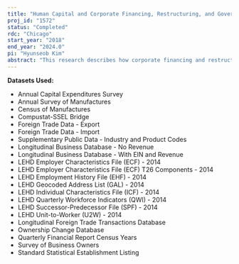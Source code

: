 ```yaml
---
title: "Human Capital and Corporate Financing, Restructuring, and Governance"
proj_id: "1572"
status: "Completed"
rdc: "Chicago"
start_year: "2018"
end_year: "2024.0"
pi: "Hyunseob Kim"
abstract: "This research describes how corporate financing and restructuring activities impact firms, workers, and human capital. We use the Longitudinal Business Database, Census of Manufactures, and other economic datasets linked to the Longitudinal Employer-Household Dynamics to conduct several empirical analyses. First, we estimate the decline in wages and the employee human capital loss resulting from corporate bankruptcy. Next, we estimate the effects of corporate restructuring activities on establishment- or worker-level outcomes such as productivity, employment, and wages. Examples of restructuring activities include investment by venture capital firms or private equity firms and changes in industry concentration. We also analyze the effects of corporate governance/ownership structure on firm or worker outcomes such as Tobin’s Q, capital structure, wages, and labor productivity. Further, we estimate the effects of changes in an establishment’s location. Using the Longitudinal Firm Trade Transactions Database to identify firms and establishments in the U.S. importing or exporting goods from foreign subsidiaries, we estimate the effects of off- and reshoring of plants on plant- and worker-level outcomes, such as productivity and wages. In addition, we use the Annual Capital Expenditures Survey to estimate the effect of changes in firm or establishment location on capital expenditures. Finally, we estimate the role of unions in shaping the sensitivity of wages to productivity and analyze how changes in industry market concentration affect the worker-level outcomes such as wages. "
---
```


**Datasets Used:**

  - Annual Capital Expenditures Survey 
  - Annual Survey of Manufactures 
  - Census of Manufactures 
  - Compustat-SSEL Bridge 
  - Foreign Trade Data - Export 
  - Foreign Trade Data - Import 
  - Supplementary Public Data - Industry and Product Codes 
  - Longitudinal Business Database - No Revenue 
  - Longitudinal Business Database - With EIN and Revenue 
  - LEHD Employer Characteristics File (ECF) - 2014 
  - LEHD Employer Characteristics File (ECF) T26 Components - 2014 
  - LEHD Employment History File (EHF) - 2014 
  - LEHD Geocoded Address List (GAL) - 2014 
  - LEHD Individual Characteristics File (ICF) - 2014 
  - LEHD Quarterly Workforce Indicators (QWI) - 2014 
  - LEHD Successor-Predecessor File (SPF) - 2014 
  - LEHD Unit-to-Worker (U2W) - 2014 
  - Longitudinal Foreign Trade Transactions Database 
  - Ownership Change Database 
  - Quarterly Financial Report Census Years 
  - Survey of Business Owners 
  - Standard Statistical Establishment Listing 


